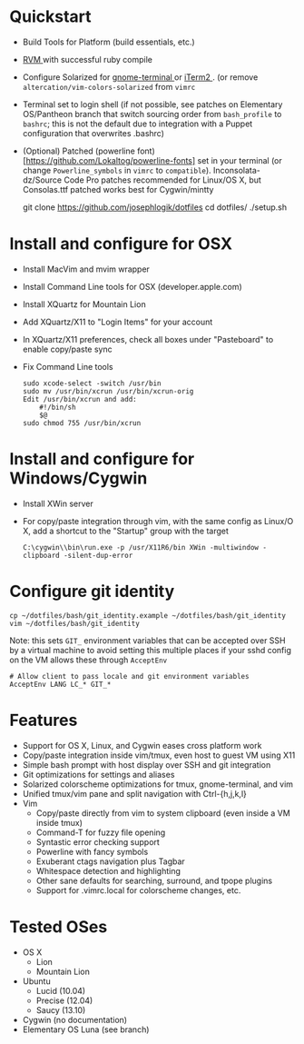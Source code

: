 # Quickstart
  - Build Tools for Platform (build essentials, etc.)
  - [ RVM ]( http://rvm.io ) with successful ruby compile
  - Configure Solarized for [ gnome-terminal ]( https://github.com/sigurdga/gnome-terminal-colors-solarized ) or [ iTerm2 ]( https://github.com/altercation/solarized/tree/master/iterm2-colors-solarized ).  (or remove `altercation/vim-colors-solarized` from `vimrc`
  - Terminal set to login shell (if not possible, see patches on Elementary OS/Pantheon branch that switch sourcing order from `bash_profile` to `bashrc`; this is not the default due to integration with a Puppet configuration that overwrites .bashrc)
  - (Optional) Patched (powerline font)[https://github.com/Lokaltog/powerline-fonts] set in your terminal (or change `Powerline_symbols` in `vimrc` to `compatible`). Inconsolata-dz/Source Code Pro patches recommended for Linux/OS X, but Consolas.ttf patched works best for Cygwin/mintty

    git clone https://github.com/josephlogik/dotfiles
    cd dotfiles/
    ./setup.sh

# Install and configure for OSX
  - Install MacVim and mvim wrapper
  - Install Command Line tools for OSX (developer.apple.com)
  - Install XQuartz for Mountain Lion
  - Add XQuartz/X11 to "Login Items" for your account
  - In XQuartz/X11 preferences, check all boxes under "Pasteboard" to enable copy/paste sync
  - Fix Command Line tools

    ```
    sudo xcode-select -switch /usr/bin
    sudo mv /usr/bin/xcrun /usr/bin/xcrun-orig
    Edit /usr/bin/xcrun and add:
        #!/bin/sh
        $@
    sudo chmod 755 /usr/bin/xcrun
    ```

# Install and configure for Windows/Cygwin
  - Install XWin server
  - For copy/paste integration through vim, with the same config as Linux/O X, add a shortcut to the "Startup" group with the target

    ```
    C:\cygwin\\bin\run.exe -p /usr/X11R6/bin XWin -multiwindow -clipboard -silent-dup-error
    ```

# Configure git identity
    cp ~/dotfiles/bash/git_identity.example ~/dotfiles/bash/git_identity
    vim ~/dotfiles/bash/git_identity

  Note: this sets `GIT_` environment variables that can be accepted over SSH by
  a virtual machine to avoid setting this multiple places if your sshd config
  on the VM allows these through `AcceptEnv`

    # Allow client to pass locale and git environment variables
    AcceptEnv LANG LC_* GIT_*

# Features
  - Support for OS X, Linux, and Cygwin eases cross platform work
  - Copy/paste integration inside vim/tmux, even host to guest VM using X11
  - Simple bash prompt with host display over SSH and git integration
  - Git optimizations for settings and aliases
  - Solarized colorscheme optimizations for tmux, gnome-terminal, and vim
  - Unified tmux/vim pane and split navigation with Ctrl-{h,j,k,l}
  - Vim
    - Copy/paste directly from vim to system clipboard (even inside a VM inside tmux)
    - Command-T for fuzzy file opening
    - Syntastic error checking support
    - Powerline with fancy symbols
    - Exuberant ctags navigation plus Tagbar
    - Whitespace detection and highlighting
    - Other sane defaults for searching, surround, and tpope plugins
    - Support for .vimrc.local for colorscheme changes, etc.

# Tested OSes
  - OS X
    - Lion
    - Mountain Lion
  - Ubuntu
    - Lucid (10.04)
    - Precise (12.04)
    - Saucy (13.10)
  - Cygwin (no documentation)
  - Elementary OS Luna (see branch)

